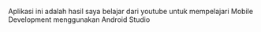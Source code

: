 Aplikasi ini adalah hasil saya belajar dari youtube untuk mempelajari Mobile Development menggunakan Android Studio
